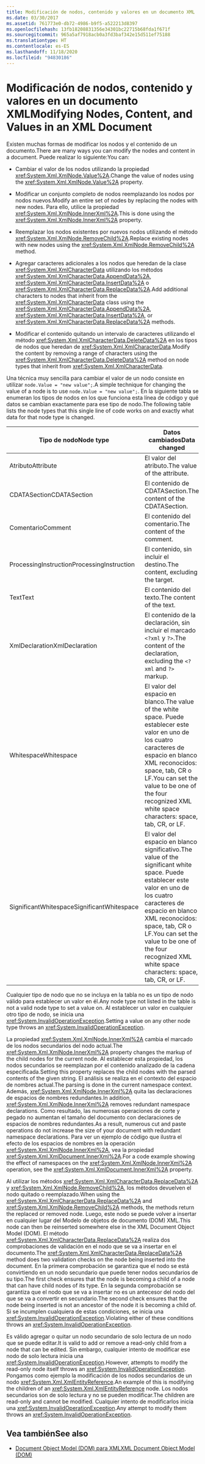 ```yaml
---
title: Modificación de nodos, contenido y valores en un documento XML
ms.date: 03/30/2017
ms.assetid: 761773e0-db72-4986-b9f5-a522213d8397
ms.openlocfilehash: 13fb18208831356e34301bc22715b68fda1f671f
ms.sourcegitcommit: 965a5af7918acb0a3fd3baf342e15d511ef75188
ms.translationtype: HT
ms.contentlocale: es-ES
ms.lasthandoff: 11/18/2020
ms.locfileid: "94830186"
---
```

# <a name="modifying-nodes-content-and-values-in-an-xml-document"></a><span data-ttu-id="48132-102">Modificación de nodos, contenido y valores en un documento XML</span><span class="sxs-lookup"><span data-stu-id="48132-102">Modifying Nodes, Content, and Values in an XML Document</span></span>
<span data-ttu-id="48132-103">Existen muchas formas de modificar los nodos y el contenido de un documento.</span><span class="sxs-lookup"><span data-stu-id="48132-103">There are many ways you can modify the nodes and content in a document.</span></span> <span data-ttu-id="48132-104">Puede realizar lo siguiente:</span><span class="sxs-lookup"><span data-stu-id="48132-104">You can:</span></span>  
  
- <span data-ttu-id="48132-105">Cambiar el valor de los nodos utilizando la propiedad <xref:System.Xml.XmlNode.Value%2A>.</span><span class="sxs-lookup"><span data-stu-id="48132-105">Change the value of nodes using the <xref:System.Xml.XmlNode.Value%2A> property.</span></span>  
  
- <span data-ttu-id="48132-106">Modificar un conjunto completo de nodos reemplazando los nodos por nodos nuevos.</span><span class="sxs-lookup"><span data-stu-id="48132-106">Modify an entire set of nodes by replacing the nodes with new nodes.</span></span> <span data-ttu-id="48132-107">Para ello, utilice la propiedad <xref:System.Xml.XmlNode.InnerXml%2A>.</span><span class="sxs-lookup"><span data-stu-id="48132-107">This is done using the <xref:System.Xml.XmlNode.InnerXml%2A> property.</span></span>  
  
- <span data-ttu-id="48132-108">Reemplazar los nodos existentes por nuevos nodos utilizando el método <xref:System.Xml.XmlNode.RemoveChild%2A>.</span><span class="sxs-lookup"><span data-stu-id="48132-108">Replace existing nodes with new nodes using the <xref:System.Xml.XmlNode.RemoveChild%2A> method.</span></span>  
  
- <span data-ttu-id="48132-109">Agregar caracteres adicionales a los nodos que heredan de la clase <xref:System.Xml.XmlCharacterData> utilizando los métodos <xref:System.Xml.XmlCharacterData.AppendData%2A>, <xref:System.Xml.XmlCharacterData.InsertData%2A> o <xref:System.Xml.XmlCharacterData.ReplaceData%2A>.</span><span class="sxs-lookup"><span data-stu-id="48132-109">Add additional characters to nodes that inherit from the <xref:System.Xml.XmlCharacterData> class using the <xref:System.Xml.XmlCharacterData.AppendData%2A>, <xref:System.Xml.XmlCharacterData.InsertData%2A>, or <xref:System.Xml.XmlCharacterData.ReplaceData%2A> methods.</span></span>  
  
- <span data-ttu-id="48132-110">Modificar el contenido quitando un intervalo de caracteres utilizando el método <xref:System.Xml.XmlCharacterData.DeleteData%2A> en los tipos de nodos que heredan de <xref:System.Xml.XmlCharacterData>.</span><span class="sxs-lookup"><span data-stu-id="48132-110">Modify the content by removing a range of characters using the <xref:System.Xml.XmlCharacterData.DeleteData%2A> method on node types that inherit from <xref:System.Xml.XmlCharacterData>.</span></span>  
  
 <span data-ttu-id="48132-111">Una técnica muy sencilla para cambiar el valor de un nodo consiste en utilizar `node.Value = "new value";`.</span><span class="sxs-lookup"><span data-stu-id="48132-111">A simple technique for changing the value of a node is to use `node.Value = "new value";`.</span></span> <span data-ttu-id="48132-112">En la siguiente tabla se enumeran los tipos de nodos en los que funciona esta línea de código y qué datos se cambian exactamente para ese tipo de nodo.</span><span class="sxs-lookup"><span data-stu-id="48132-112">The following table lists the node types that this single line of code works on and exactly what data for that node type is changed.</span></span>  
  
|<span data-ttu-id="48132-113">Tipo de nodo</span><span class="sxs-lookup"><span data-stu-id="48132-113">Node type</span></span>|<span data-ttu-id="48132-114">Datos cambiados</span><span class="sxs-lookup"><span data-stu-id="48132-114">Data changed</span></span>|  
|---------------|------------------|  
|<span data-ttu-id="48132-115">Atributo</span><span class="sxs-lookup"><span data-stu-id="48132-115">Attribute</span></span>|<span data-ttu-id="48132-116">El valor del atributo.</span><span class="sxs-lookup"><span data-stu-id="48132-116">The value of the attribute.</span></span>|  
|<span data-ttu-id="48132-117">CDATASection</span><span class="sxs-lookup"><span data-stu-id="48132-117">CDATASection</span></span>|<span data-ttu-id="48132-118">El contenido de CDATASection.</span><span class="sxs-lookup"><span data-stu-id="48132-118">The content of the CDATASection.</span></span>|  
|<span data-ttu-id="48132-119">Comentario</span><span class="sxs-lookup"><span data-stu-id="48132-119">Comment</span></span>|<span data-ttu-id="48132-120">El contenido del comentario.</span><span class="sxs-lookup"><span data-stu-id="48132-120">The content of the comment.</span></span>|  
|<span data-ttu-id="48132-121">ProcessingInstruction</span><span class="sxs-lookup"><span data-stu-id="48132-121">ProcessingInstruction</span></span>|<span data-ttu-id="48132-122">El contenido, sin incluir el destino.</span><span class="sxs-lookup"><span data-stu-id="48132-122">The content, excluding the target.</span></span>|  
|<span data-ttu-id="48132-123">Text</span><span class="sxs-lookup"><span data-stu-id="48132-123">Text</span></span>|<span data-ttu-id="48132-124">El contenido del texto.</span><span class="sxs-lookup"><span data-stu-id="48132-124">The content of the text.</span></span>|  
|<span data-ttu-id="48132-125">XmlDeclaration</span><span class="sxs-lookup"><span data-stu-id="48132-125">XmlDeclaration</span></span>|<span data-ttu-id="48132-126">El contenido de la declaración, sin incluir el marcado `<?xml` y `?>`.</span><span class="sxs-lookup"><span data-stu-id="48132-126">The content of the declaration, excluding the `<?xml` and `?>` markup.</span></span>|  
|<span data-ttu-id="48132-127">Whitespace</span><span class="sxs-lookup"><span data-stu-id="48132-127">Whitespace</span></span>|<span data-ttu-id="48132-128">El valor del espacio en blanco.</span><span class="sxs-lookup"><span data-stu-id="48132-128">The value of the white space.</span></span> <span data-ttu-id="48132-129">Puede establecer este valor en uno de los cuatro caracteres de espacio en blanco XML reconocidos: space, tab, CR o LF.</span><span class="sxs-lookup"><span data-stu-id="48132-129">You can set the value to be one of the four recognized XML white space characters: space, tab, CR, or LF.</span></span>|  
|<span data-ttu-id="48132-130">SignificantWhitespace</span><span class="sxs-lookup"><span data-stu-id="48132-130">SignificantWhitespace</span></span>|<span data-ttu-id="48132-131">El valor del espacio en blanco significativo.</span><span class="sxs-lookup"><span data-stu-id="48132-131">The value of the significant white space.</span></span> <span data-ttu-id="48132-132">Puede establecer este valor en uno de los cuatro caracteres de espacio en blanco XML reconocidos: space, tab, CR o LF.</span><span class="sxs-lookup"><span data-stu-id="48132-132">You can set the value to be one of the four recognized XML white space characters: space, tab, CR, or LF.</span></span>|  
  
 <span data-ttu-id="48132-133">Cualquier tipo de nodo que no se incluya en la tabla no es un tipo de nodo válido para establecer un valor en él.</span><span class="sxs-lookup"><span data-stu-id="48132-133">Any node type not listed in the table is not a valid node type to set a value on.</span></span> <span data-ttu-id="48132-134">Al establecer un valor en cualquier otro tipo de nodo, se inicia una <xref:System.InvalidOperationException>.</span><span class="sxs-lookup"><span data-stu-id="48132-134">Setting a value on any other node type throws an <xref:System.InvalidOperationException>.</span></span>  
  
 <span data-ttu-id="48132-135">La propiedad <xref:System.Xml.XmlNode.InnerXml%2A> cambia el marcado de los nodos secundarios del nodo actual.</span><span class="sxs-lookup"><span data-stu-id="48132-135">The <xref:System.Xml.XmlNode.InnerXml%2A> property changes the markup of the child nodes for the current node.</span></span> <span data-ttu-id="48132-136">Al establecer esta propiedad, los nodos secundarios se reemplazan por el contenido analizado de la cadena especificada.</span><span class="sxs-lookup"><span data-stu-id="48132-136">Setting this property replaces the child nodes with the parsed contents of the given string.</span></span> <span data-ttu-id="48132-137">El análisis se realiza en el contexto del espacio de nombres actual.</span><span class="sxs-lookup"><span data-stu-id="48132-137">The parsing is done in the current namespace context.</span></span> <span data-ttu-id="48132-138">Además, <xref:System.Xml.XmlNode.InnerXml%2A> quita las declaraciones de espacios de nombres redundantes.</span><span class="sxs-lookup"><span data-stu-id="48132-138">In addition, <xref:System.Xml.XmlNode.InnerXml%2A> removes redundant namespace declarations.</span></span> <span data-ttu-id="48132-139">Como resultado, las numerosas operaciones de corte y pegado no aumentan el tamaño del documento con declaraciones de espacios de nombres redundantes.</span><span class="sxs-lookup"><span data-stu-id="48132-139">As a result, numerous cut and paste operations do not increase the size of your document with redundant namespace declarations.</span></span> <span data-ttu-id="48132-140">Para ver un ejemplo de código que ilustra el efecto de los espacios de nombres en la operación <xref:System.Xml.XmlNode.InnerXml%2A>, vea la propiedad <xref:System.Xml.XmlDocument.InnerXml%2A>.</span><span class="sxs-lookup"><span data-stu-id="48132-140">For a code example showing the effect of namespaces on the <xref:System.Xml.XmlNode.InnerXml%2A> operation, see the <xref:System.Xml.XmlDocument.InnerXml%2A> property.</span></span>  
  
 <span data-ttu-id="48132-141">Al utilizar los métodos <xref:System.Xml.XmlCharacterData.ReplaceData%2A> y <xref:System.Xml.XmlNode.RemoveChild%2A>, los métodos devuelven el nodo quitado o reemplazado.</span><span class="sxs-lookup"><span data-stu-id="48132-141">When using the <xref:System.Xml.XmlCharacterData.ReplaceData%2A> and <xref:System.Xml.XmlNode.RemoveChild%2A> methods, the methods return the replaced or removed node.</span></span> <span data-ttu-id="48132-142">Luego, este nodo se puede volver a insertar en cualquier lugar del Modelo de objetos de documento (DOM) XML.</span><span class="sxs-lookup"><span data-stu-id="48132-142">This node can then be reinserted somewhere else in the XML Document Object Model (DOM).</span></span> <span data-ttu-id="48132-143">El método <xref:System.Xml.XmlCharacterData.ReplaceData%2A> realiza dos comprobaciones de validación en el nodo que se va a insertar en el documento.</span><span class="sxs-lookup"><span data-stu-id="48132-143">The <xref:System.Xml.XmlCharacterData.ReplaceData%2A> method does two validation checks on the node being inserted into the document.</span></span> <span data-ttu-id="48132-144">En la primera comprobación se garantiza que el nodo se está convirtiendo en un nodo secundario que puede tener nodos secundarios de su tipo.</span><span class="sxs-lookup"><span data-stu-id="48132-144">The first check ensures that the node is becoming a child of a node that can have child nodes of its type.</span></span> <span data-ttu-id="48132-145">En la segunda comprobación se garantiza que el nodo que se va a insertar no es un antecesor del nodo del que se va a convertir en secundario.</span><span class="sxs-lookup"><span data-stu-id="48132-145">The second check ensures that the node being inserted is not an ancestor of the node it is becoming a child of.</span></span> <span data-ttu-id="48132-146">Si se incumplen cualquiera de estas condiciones, se inicia una <xref:System.InvalidOperationException>.</span><span class="sxs-lookup"><span data-stu-id="48132-146">Violating either of these conditions throws an <xref:System.InvalidOperationException>.</span></span>  
  
 <span data-ttu-id="48132-147">Es válido agregar o quitar un nodo secundario de solo lectura de un nodo que se puede editar.</span><span class="sxs-lookup"><span data-stu-id="48132-147">It is valid to add or remove a read-only child from a node that can be edited.</span></span> <span data-ttu-id="48132-148">Sin embargo, cualquier intento de modificar ese nodo de solo lectura inicia una <xref:System.InvalidOperationException>.</span><span class="sxs-lookup"><span data-stu-id="48132-148">However, attempts to modify the read-only node itself throws an <xref:System.InvalidOperationException>.</span></span> <span data-ttu-id="48132-149">Pongamos como ejemplo la modificación de los nodos secundarios de un nodo <xref:System.Xml.XmlEntityReference>.</span><span class="sxs-lookup"><span data-stu-id="48132-149">An example of this is modifying the children of an <xref:System.Xml.XmlEntityReference> node.</span></span> <span data-ttu-id="48132-150">Los nodos secundarios son de solo lectura y no se pueden modificar.</span><span class="sxs-lookup"><span data-stu-id="48132-150">The children are read-only and cannot be modified.</span></span> <span data-ttu-id="48132-151">Cualquier intento de modificarlos inicia una <xref:System.InvalidOperationException>.</span><span class="sxs-lookup"><span data-stu-id="48132-151">Any attempt to modify them throws an <xref:System.InvalidOperationException>.</span></span>  
  
## <a name="see-also"></a><span data-ttu-id="48132-152">Vea también</span><span class="sxs-lookup"><span data-stu-id="48132-152">See also</span></span>

- [<span data-ttu-id="48132-153">Document Object Model (DOM) para XML</span><span class="sxs-lookup"><span data-stu-id="48132-153">XML Document Object Model (DOM)</span></span>](xml-document-object-model-dom.md)

